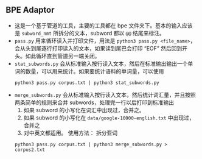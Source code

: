 ## BPE Adaptor

+ 这是一个基于管道的工具，主要的工具都在 bpe 文件夹下。基本的输入应该是 `subword_nmt` 所拆分的文本，subword 都以 `@@` 结尾来标注。
+ `pass.py` 用来循环读入并打印文件，用法是 `python3 pass.py <file_name>`，会从头到尾逐行打印读入的文本，如果读到尾巴会打印 “EOF”
 然后回到开头。如此循环直到管道另一端关闭。
+ `stat_subwords.py` 会从标准输入按行读入文本，然后在标准输出输出一个单词的数量，可以用来统计。如果要统计语料的单词量，可以使用
    ```
    python3 pass.py corpus.txt | python3 stat_subwords.py
    ```
+ `merge_subwords.py` 会从标准输入按行读入文本，然后统计词汇量，并且按照两条简单的规则来合并 subwords，处理完一行以后打印到标准输出
    1. 如果 subword 的小写化在词汇中出现过，合并之。
    2. 如果 subword 的小写化在 `data/google-10000-english.txt` 中出现过，合并之
    3. 对中英文都适用。
    使用方法：
    拆分亚词
    ```
    python3 pass.py corpus.txt | python3 merge_subwords.py > corpus2.txt
    ```